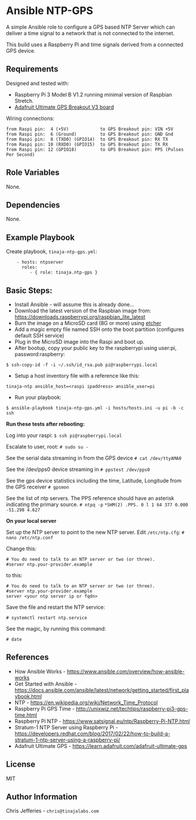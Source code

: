 Ansible NTP-GPS
===============

A simple Ansible role to configure a GPS based NTP Server which can deliver a time signal to a network that is not connected to the internet.

This build uses a Raspberry Pi and time signals derived from a connected GPS device.


Requirements
------------

Designed and tested with: 

* Raspberry Pi 3 Model B V1.2 running minimal version of Raspbian Stretch.
* [Adafruit Ultimate GPS Breakout V3 board](https://www.adafruit.com/product/746)

Wiring connections:

```
from Raspi pin:  4 (+5V)            to GPS Breakout pin: VIN +5V        
from Raspi pin:  6 (Ground)         to GPS Breakout pin: GND Gnd        
from Raspi pin:  8 (TXD0) (GPIO14)  to GPS Breakout pin: RX TX
from Raspi pin: 10 (RXD0) (GPIO15)  to GPS Breakout pin: TX RX
from Raspi pin: 12 (GPIO18)         to GPS Breakout pin: PPS (Pulses Per Second)
```

Role Variables
-------------

None.


Dependencies
------------

None.


Example Playbook
----------------

Create playbook, `tinaja-ntp-gps.yml`:


```
    - hosts: ntpserver
      roles:
         - { role: tinaja.ntp-gps }
```

Basic Steps:
-------------

* Install Ansible - will assume this is already done...
* Download the latest version of the Raspbian image from: https://downloads.raspberrypi.org/raspbian_lite_latest
* Burn the image on a MicroSD card (8G or more) using [etcher](https://www.balena.io/etcher/)
* Add a magic empty file named SSH onto the boot partition (configures default SSH service)
* Plug in the MicroSD image into the Raspi and boot up.
* After bootup, copy your public key to the raspberrypi using user:pi, password:raspberry:

 `$ ssh-copy-id -f -i ~/.ssh/id_rsa.pub pi@raspberrypi.local`
* Setup a host inventory file with a reference like this:

`tinaja-ntp ansible_host=<raspi ipaddress> ansible_user=pi`
* Run your playbook:

`$ ansible-playbook tinaja-ntp-gps.yml -i hosts/hosts.ini -u pi -b -c ssh`


**Run these tests after rebooting:**

Log into your raspi:
`$ ssh pi@raspberrypi.local`

Escalate to user, root:
`# sudo su -`

See the serial data streaming in from the GPS device
`# cat /dev/ttyAMA0`

See the /dev/pps0 device streaming in
`# ppstest /dev/pps0`

See the gps device statistics including the time, Latitude, Longitude from the GPS receiver
`# gpsmon`

See the list of ntp servers.  The PPS reference should have an asterisk indicating the primary source.
`# ntpq -p`
`*SHM(2) .PPS. 0 l 1 64 377 0.000 -51.298 4.627`

**On your local server**

Set up the NTP server to point to the new NTP server.  Edit `/etc/ntp.cfg`:
`# nano /etc/ntp.conf`

Change this:

```
# You do need to talk to an NTP server or two (or three).  
#server ntp.your-provider.example  
```
to this:

```
# You do need to talk to an NTP server or two (or three).  
#server ntp.your-provider.example  
server <your ntp server ip or fqdn>
```
Save the file and restart the NTP service:

`# systemctl restart ntp.service`

See the magic, by running this command:

`# date`


References
-----------
* How Ansible Works - https://www.ansible.com/overview/how-ansible-works
* Get Started with Ansible - https://docs.ansible.com/ansible/latest/network/getting_started/first_playbook.html
* NTP - https://en.wikipedia.org/wiki/Network_Time_Protocol
* Raspberry Pi GPS Time - http://unixwiz.net/techtips/raspberry-pi3-gps-time.html
* Raspberry Pi NTP - https://www.satsignal.eu/ntp/Raspberry-Pi-NTP.html
* Stratum-1 NTP Server using Raspberry Pi - https://developers.redhat.com/blog/2017/02/22/how-to-build-a-stratum-1-ntp-server-using-a-raspberry-pi/
* Adafruit Ultimate GPS - https://learn.adafruit.com/adafruit-ultimate-gps


License
-------
MIT

Author Information
------------------
Chris Jefferies - `chris@tinajalabs.com`

